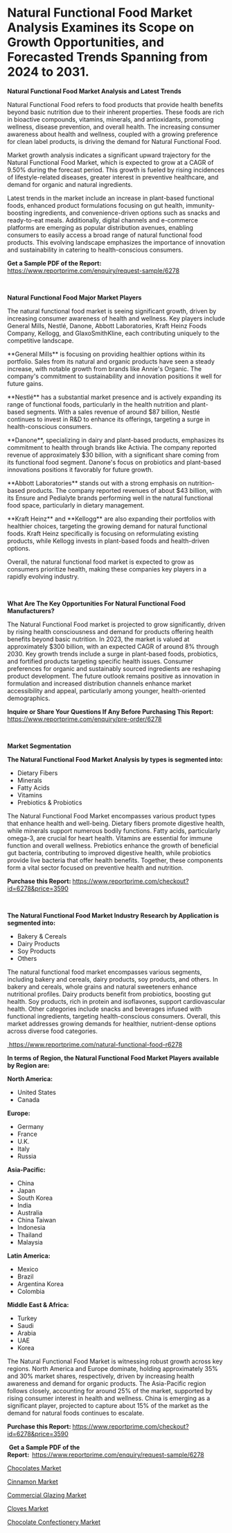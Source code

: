 <p><h1>Natural Functional Food Market Analysis Examines its Scope on Growth Opportunities, and Forecasted Trends Spanning from 2024 to 2031.</h1></p><p><strong>Natural Functional Food Market Analysis and Latest Trends</strong></p>
<p><p>Natural Functional Food refers to food products that provide health benefits beyond basic nutrition due to their inherent properties. These foods are rich in bioactive compounds, vitamins, minerals, and antioxidants, promoting wellness, disease prevention, and overall health. The increasing consumer awareness about health and wellness, coupled with a growing preference for clean label products, is driving the demand for Natural Functional Food.</p><p>Market growth analysis indicates a significant upward trajectory for the Natural Functional Food Market, which is expected to grow at a CAGR of 9.50% during the forecast period. This growth is fueled by rising incidences of lifestyle-related diseases, greater interest in preventive healthcare, and demand for organic and natural ingredients. </p><p>Latest trends in the market include an increase in plant-based functional foods, enhanced product formulations focusing on gut health, immunity-boosting ingredients, and convenience-driven options such as snacks and ready-to-eat meals. Additionally, digital channels and e-commerce platforms are emerging as popular distribution avenues, enabling consumers to easily access a broad range of natural functional food products. This evolving landscape emphasizes the importance of innovation and sustainability in catering to health-conscious consumers.</p></p>
<p><strong>Get a Sample PDF of the Report:&nbsp;</strong> <a href="https://www.reportprime.com/enquiry/request-sample/6278?utm_campaign=1789&utm_medium=2&utm_source=Github&utm_content=ia&utm_term=24122024&utm_id=natural-functional-food">https://www.reportprime.com/enquiry/request-sample/6278</a></p>
<p>&nbsp;</p>
<p><strong>Natural Functional Food Major Market Players</strong></p>
<p><p>The natural functional food market is seeing significant growth, driven by increasing consumer awareness of health and wellness. Key players include General Mills, Nestlé, Danone, Abbott Laboratories, Kraft Heinz Foods Company, Kellogg, and GlaxoSmithKline, each contributing uniquely to the competitive landscape.</p><p>**General Mills** is focusing on providing healthier options within its portfolio. Sales from its natural and organic products have seen a steady increase, with notable growth from brands like Annie's Organic. The company's commitment to sustainability and innovation positions it well for future gains.</p><p>**Nestlé** has a substantial market presence and is actively expanding its range of functional foods, particularly in the health nutrition and plant-based segments. With a sales revenue of around $87 billion, Nestlé continues to invest in R&D to enhance its offerings, targeting a surge in health-conscious consumers.</p><p>**Danone**, specializing in dairy and plant-based products, emphasizes its commitment to health through brands like Activia. The company reported revenue of approximately $30 billion, with a significant share coming from its functional food segment. Danone's focus on probiotics and plant-based innovations positions it favorably for future growth.</p><p>**Abbott Laboratories** stands out with a strong emphasis on nutrition-based products. The company reported revenues of about $43 billion, with its Ensure and Pedialyte brands performing well in the natural functional food space, particularly in dietary management.</p><p>**Kraft Heinz** and **Kellogg** are also expanding their portfolios with healthier choices, targeting the growing demand for natural functional foods. Kraft Heinz specifically is focusing on reformulating existing products, while Kellogg invests in plant-based foods and health-driven options.</p><p>Overall, the natural functional food market is expected to grow as consumers prioritize health, making these companies key players in a rapidly evolving industry.</p></p>
<p>&nbsp;</p>
<p><strong>What Are The Key Opportunities For Natural Functional Food Manufacturers?</strong></p>
<p><p>The Natural Functional Food market is projected to grow significantly, driven by rising health consciousness and demand for products offering health benefits beyond basic nutrition. In 2023, the market is valued at approximately $300 billion, with an expected CAGR of around 8% through 2030. Key growth trends include a surge in plant-based foods, probiotics, and fortified products targeting specific health issues. Consumer preferences for organic and sustainably sourced ingredients are reshaping product development. The future outlook remains positive as innovation in formulation and increased distribution channels enhance market accessibility and appeal, particularly among younger, health-oriented demographics.</p></p>
<p><strong>Inquire or Share Your Questions If Any Before Purchasing This Report:</strong> <a href="https://www.reportprime.com/enquiry/pre-order/6278?utm_campaign=1789&utm_medium=2&utm_source=Github&utm_content=ia&utm_term=24122024&utm_id=natural-functional-food">https://www.reportprime.com/enquiry/pre-order/6278</a></p>
<p>&nbsp;</p>
<p><strong>Market Segmentation</strong></p>
<p><strong>The Natural Functional Food Market Analysis by types is segmented into:</strong></p>
<p><ul><li>Dietary Fibers</li><li>Minerals</li><li>Fatty Acids</li><li>Vitamins</li><li>Prebiotics & Probiotics</li></ul></p>
<p><p>The Natural Functional Food Market encompasses various product types that enhance health and well-being. Dietary fibers promote digestive health, while minerals support numerous bodily functions. Fatty acids, particularly omega-3, are crucial for heart health. Vitamins are essential for immune function and overall wellness. Prebiotics enhance the growth of beneficial gut bacteria, contributing to improved digestive health, while probiotics provide live bacteria that offer health benefits. Together, these components form a vital sector focused on preventive health and nutrition.</p></p>
<p><strong>Purchase this Report:&nbsp;</strong><a href="https://www.reportprime.com/checkout?id=6278&price=3590&utm_campaign=1789&utm_medium=2&utm_source=Github&utm_content=ia&utm_term=24122024&utm_id=natural-functional-food">https://www.reportprime.com/checkout?id=6278&price=3590</a></p>
<p>&nbsp;</p>
<p><strong>The Natural Functional Food Market Industry Research by Application is segmented into:</strong></p>
<p><ul><li>Bakery & Cereals</li><li>Dairy Products</li><li>Soy Products</li><li>Others</li></ul></p>
<p><p>The natural functional food market encompasses various segments, including bakery and cereals, dairy products, soy products, and others. In bakery and cereals, whole grains and natural sweeteners enhance nutritional profiles. Dairy products benefit from probiotics, boosting gut health. Soy products, rich in protein and isoflavones, support cardiovascular health. Other categories include snacks and beverages infused with functional ingredients, targeting health-conscious consumers. Overall, this market addresses growing demands for healthier, nutrient-dense options across diverse food categories.</p></p>
<p><a href="https://www.reportprime.com/natural-functional-food-r6278?utm_campaign=1789&utm_medium=2&utm_source=Github&utm_content=ia&utm_term=24122024&utm_id=natural-functional-food">&nbsp;https://www.reportprime.com/natural-functional-food-r6278</a></p>
<p><strong>In terms of Region, the Natural Functional Food Market Players available by Region are:</strong></p>
<p>
    <p> <strong> North America: </strong>
        <ul>
            <li>United States</li>
            <li>Canada</li>
        </ul>
        </p> 
    <p> <strong> Europe: </strong>
        <ul>
            <li>Germany</li>
            <li>France</li>
            <li>U.K.</li>
            <li>Italy</li>
            <li>Russia</li>
        </ul>
        </p> 
    <p> <strong> Asia-Pacific: </strong>
        <ul>
            <li>China</li>
            <li>Japan</li>
            <li>South Korea</li>
            <li>India</li>
            <li>Australia</li>
            <li>China Taiwan</li>
            <li>Indonesia</li>
            <li>Thailand</li>
            <li>Malaysia</li>
        </ul>
        </p> 
    <p> <strong> Latin America: </strong>
        <ul>
            <li>Mexico</li>
            <li>Brazil</li>
            <li>Argentina Korea</li>
            <li>Colombia</li>
        </ul>
        </p> 
    <p> <strong> Middle East & Africa: </strong>
        <ul>
            <li>Turkey</li>
            <li>Saudi</li>
            <li>Arabia</li>
            <li>UAE</li>
            <li>Korea</li>
        </ul>
    </p>
    </p>
<p><p>The Natural Functional Food Market is witnessing robust growth across key regions. North America and Europe dominate, holding approximately 35% and 30% market shares, respectively, driven by increasing health awareness and demand for organic products. The Asia-Pacific region follows closely, accounting for around 25% of the market, supported by rising consumer interest in health and wellness. China is emerging as a significant player, projected to capture about 15% of the market as the demand for natural foods continues to escalate.</p></p>
<p><strong>Purchase this Report: </strong><a href="https://www.reportprime.com/checkout?id=6278&price=3590&utm_campaign=1789&utm_medium=2&utm_source=Github&utm_content=ia&utm_term=24122024&utm_id=natural-functional-food">https://www.reportprime.com/checkout?id=6278&price=3590</a></p>
<p>&nbsp;<strong>Get a Sample PDF of the Report:&nbsp;&nbsp;</strong><a href="https://www.reportprime.com/enquiry/request-sample/6278?utm_campaign=1789&utm_medium=2&utm_source=Github&utm_content=ia&utm_term=24122024&utm_id=natural-functional-food">https://www.reportprime.com/enquiry/request-sample/6278</a></p>
<p><strong></strong></p>
<p><p><a href="https://www.linkedin.com/pulse/booming-chocolates-market-sector-analysis-growth-projections-34ane?utm_campaign=1789&utm_medium=2&utm_source=Github&utm_content=ia&utm_term=24122024&utm_id=natural-functional-food">Chocolates Market</a></p><p><a href="https://www.linkedin.com/pulse/52-cagr-forecast-cinnamon-industry-from-2024-2031-research-reveal-pwcze?utm_campaign=1789&utm_medium=2&utm_source=Github&utm_content=ia&utm_term=24122024&utm_id=natural-functional-food">Cinnamon Market</a></p><p><a href="https://www.linkedin.com/pulse/commercial-glazing-market-key-players-growth-trends-cagr-projections-p9npf?utm_campaign=1789&utm_medium=2&utm_source=Github&utm_content=ia&utm_term=24122024&utm_id=natural-functional-food">Commercial Glazing Market</a></p><p><a href="https://www.linkedin.com/pulse/cloves-market-growth-overview-industry-trends-growing-cagr-116-apvbf?utm_campaign=1789&utm_medium=2&utm_source=Github&utm_content=ia&utm_term=24122024&utm_id=natural-functional-food">Cloves Market</a></p><p><a href="https://www.linkedin.com/pulse/chocolate-confectionery-market-trends-assessmentthe-markets-yhpee?utm_campaign=1789&utm_medium=2&utm_source=Github&utm_content=ia&utm_term=24122024&utm_id=natural-functional-food">Chocolate Confectionery Market</a></p></p>